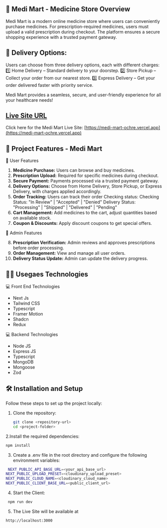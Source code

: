 
## 🏥 Medi Mart - Medicine Store Overview

Medi Mart is a modern online medicine store where users can conveniently purchase medicines. For prescription-required medicines, users must upload a valid prescription during checkout. The platform ensures a secure shopping experience with a trusted payment gateway.

## 🚛 Delivery Options:
Users can choose from three delivery options, each with different charges:
1️⃣ Home Delivery – Standard delivery to your doorstep.
2️⃣ Store Pickup – Collect your order from our nearest store.
3️⃣ Express Delivery – Get your order delivered faster with priority service.

Medi Mart provides a seamless, secure, and user-friendly experience for all your healthcare needs!

## [ Live Site URL](https://medi-mart-ochre.vercel.app)

Click here for the Medi Mart Live Site: [https://medi-mart-ochre.vercel.app](https://medi-mart-ochre.vercel.app)


## 🚀 Project Features - Medi Mart

👥 User Features

1. **Medicine Purchase:** Users can browse and buy medicines.
2. **Prescription Upload:** Required for specific medicines during checkout.
3. **Secure Payment:** Payments processed via a trusted payment gateway.
4. **Delivery Options:** Choose from Home Delivery, Store Pickup, or Express Delivery, with charges applied accordingly.
5. **Order Tracking:** Users can track their order Checking status:
 Checking Status: "In Review" | "Accepted" | "Denied"
 Delivery Status: "Processing" | "Shipped" | "Delivered" | "Pending"
6. **Cart Management:** Add medicines to the cart, adjust quantities based on available stock.
7. **Coupon & Discounts:** Apply discount coupons to get special offers.

👤 Admin Features

8. **Prescription Verification:** Admin reviews and approves prescriptions before order processing.
9. **Order Management:** View and manage all user orders.
10. **Delivery Status Update:** Admin can update the delivery progress.


## 🧑‍💻 Usegaes Technologies

💻 Front End Technologies
- Next Js
- Tailwind CSS
- Typescript
- Framer Motion
- Shadcn
- Redux

💻 Backend Technologies
- Node JS
- Express JS
- Typescript
- MongoDB
- Mongoose
- Zod

## 🛠️ Installation and Setup

Follow these steps to set up the project locally:

1. Clone the repository:

   ```bash
   git clone <repository-url>
   cd <project-folder>
   ```

2.Install the required dependencies:

```bash
npm install
```

3. Create a .env file in the root directory and configure the following environment variables:

```bash
 NEXT_PUBLIC_API_BASE_URL=<your_api_base_url>
NEXT_PUBLIC_UPLOAD_PRESET=<cloudinary_upload_preset>
NEXT_PUBLIC_CLOUD_NAME=<cloudinary_cloud_name>
NEXT_PUBLIC_CLIENT_BASE_URL=<public_client_url>
```


4. Start the Client:

```bash
 npm run dev
```

5. The Live Site will be available at

```bash
http://localhost:3000
```


